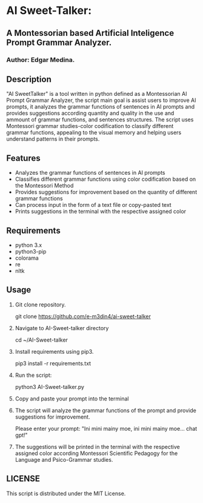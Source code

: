 # AI Sweet-Talker:
## A Montessorian based Artificial Inteligence Prompt Grammar Analyzer.
### Author: Edgar Medina.

## Description

"AI SweetTalker" is a tool written in python defined as a Montessorian AI Prompt Grammar Analyzer, the script main goal is assist users to improve AI prompts, it analyzes the grammar functions of sentences in AI prompts and provides suggestions according quantity and quality in the use and ammount of grammar functions, and sentences structures. The script uses Montessori grammar studies-color codification to classify different grammar functions, appealing to the visual memory and helping users understand patterns in their prompts. 

## Features

- Analyzes the grammar functions of sentences in AI prompts
- Classifies different grammar functions using color codification based on the Montessori Method
- Provides suggestions for improvement based on the quantity of different grammar functions
- Can process input in the form of a text file or copy-pasted text
- Prints suggestions in the terminal with the respective assigned color 

## Requirements

- python 3.x
- python3-pip
- colorama 
- re 
- nltk

## Usage

1. Git clone repository.

	git clone https://github.com/e-m3din4/ai-sweet-talker

2. Navigate to AI-Sweet-talker directory

	cd ~/AI-Sweet-talker

3. Install requirements using pip3.

	pip3 install -r requirements.txt

4.  Run the script:

	python3 AI-Sweet-talker.py 

5. Copy and paste your prompt into the terminal

5. The script will analyze the grammar functions of the prompt and provide suggestions for improvement.

	Please enter your prompt: "Ini mini mainy moe, ini mini mainy moe... chat gpt!" 

6. The suggestions will be printed in the terminal with the respective assigned color according Montessori Scientific Pedagogy for the Language and Psico-Grammar studies.

## LICENSE

This script is distributed under the MIT License.
